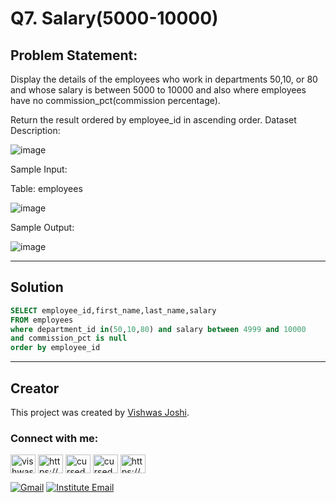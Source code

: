 # Q7. Salary(5000-10000)


## Problem Statement:

Display the details of the employees who work in departments 50,10, or 80 and whose salary is between 5000 to 10000 and also where employees have no commission_pct(commission percentage).

Return the result ordered by employee_id in ascending order.
Dataset Description:

![image](https://github.com/vishwasjoshi2019/DSML/assets/98074283/5c38bfea-eb33-4d42-9515-2d978d12a8fe)


Sample Input:

Table: employees

![image](https://github.com/vishwasjoshi2019/DSML/assets/98074283/5fd740da-b4e2-4a5e-8402-f361e51bde62)


Sample Output:

![image](https://github.com/vishwasjoshi2019/DSML/assets/98074283/57a1b1c7-e404-4863-8a49-e8d953eb7a8c)


---

## Solution

```sql
SELECT employee_id,first_name,last_name,salary
FROM employees
where department_id in(50,10,80) and salary between 4999 and 10000
and commission_pct is null
order by employee_id

```
---
## Creator

This project was created by [Vishwas Joshi](https://github.com/vishwasjoshi2019).



<h3 align="left">Connect with me:</h3>
<p align="left">
<a href="https://twitter.com/vishwas79116150" target="blank"><img align="center" src="https://raw.githubusercontent.com/rahuldkjain/github-profile-readme-generator/master/src/images/icons/Social/twitter.svg" alt="vishwas79116150" height="30" width="40" /></a>
<a href="https://linkedin.com/in/https://www.linkedin.com/in/vishwasjoshi2019/" target="blank"><img align="center" src="https://raw.githubusercontent.com/rahuldkjain/github-profile-readme-generator/master/src/images/icons/Social/linked-in-alt.svg" alt="https://www.linkedin.com/in/vishwasjoshi2019/" height="30" width="40" /></a>
<a href="https://instagram.com/cursed_geek" target="blank"><img align="center" src="https://raw.githubusercontent.com/rahuldkjain/github-profile-readme-generator/master/src/images/icons/Social/instagram.svg" alt="cursed_geek" height="30" width="40" /></a>
<a href="https://www.leetcode.com/cursed_geek" target="blank"><img align="center" src="https://raw.githubusercontent.com/rahuldkjain/github-profile-readme-generator/master/src/images/icons/Social/leet-code.svg" alt="cursed_geek" height="30" width="40" /></a>
<a href="https://auth.geeksforgeeks.org/user/https://auth.geeksforgeeks.org/user/vishwasjoshi2019/" target="blank"><img align="center" src="https://raw.githubusercontent.com/rahuldkjain/github-profile-readme-generator/master/src/images/icons/Social/geeks-for-geeks.svg" alt="https://auth.geeksforgeeks.org/user/vishwasjoshi2019/" height="30" width="40" /></a>
  
[![Gmail](https://img.shields.io/badge/Gmail-vishwasjoshi2019%40gmail.com-red)](mailto:vishwasjoshi2019@gmail.com)
[![Institute Email](https://img.shields.io/badge/Institute%20Email-vishwas.j%40iitgn.ac.in-red)](mailto:vishwas.j@iitgn.ac.in)
</p>
